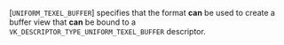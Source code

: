 [`UNIFORM_TEXEL_BUFFER`] specifies that the
format  **can**  be used to create a buffer view that  **can**  be bound to a
`VK_DESCRIPTOR_TYPE_UNIFORM_TEXEL_BUFFER` descriptor.